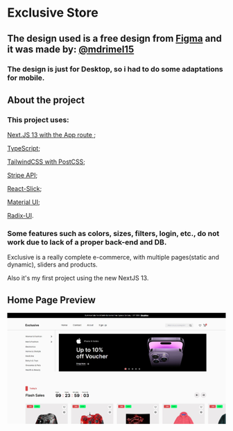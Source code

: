 # Exclusive Store

## The design used is a free design from [Figma](https://www.figma.com/) and it was made by: [@mdrimel15](https://www.figma.com/@mdrimel15)

### The design is just for Desktop, so i had to do some adaptations for mobile.

## About the project

### This project uses:

[Next.JS 13 with the App route ](https://nextjs.org/docs);

[TypeScript](https://www.typescriptlang.org/);

[TailwindCSS with PostCSS](https://tailwindcss.com/docs/installation/using-postcss);

[Stripe API](https://stripe.com/docs/api);

[React-Slick](https://react-slick.neostack.com/);

[Material UI](https://mui.com/);

[Radix-UI](https://www.radix-ui.com/).

### Some features such as colors, sizes, filters, login, etc., do not work due to lack of a proper back-end and DB.

Exclusive is a really complete e-commerce, with multiple pages(static and dynamic), sliders and products.

Also it's my first project using the new NextJS 13.

## Home Page Preview

<img src="/public/home.jpg" alt="Home page" title="Home page">
